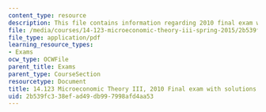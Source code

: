 ```yaml
---
content_type: resource
description: This file contains information regarding 2010 final exam with solutions.
file: /media/courses/14-123-microeconomic-theory-iii-spring-2015/2b539fc338efad49db997998afd4aa53_MIT14_123S15_Final2010.pdf
file_type: application/pdf
learning_resource_types:
- Exams
ocw_type: OCWFile
parent_title: Exams
parent_type: CourseSection
resourcetype: Document
title: 14.123 Microeconomic Theory III, 2010 Final exam with solutions
uid: 2b539fc3-38ef-ad49-db99-7998afd4aa53
---
```

